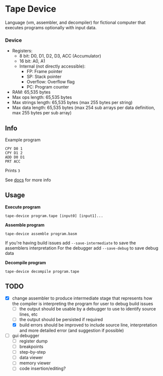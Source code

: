 # Tape Device

Language (vm, assembler, and decompiler) for fictional computer that executes programs optionally with input data.

### Device

- Registers:
  - 8 bit: D0, D1, D2, D3, ACC (Accumulator)
  - 16 bit: A0, A1
  - Internal (not directly accessible):
    - FP: Frame pointer
    - SP: Stack pointer
    - Overflow: Overflow flag
    - PC: Program counter
- RAM: 65,535 bytes
- Max ops length: 65,535 bytes 
- Max strings length: 65,535 bytes (max 255 bytes per string)
- Max data length: 65,535 bytes (max 254 sub arrays per data definition, max 255 bytes per sub array)

## Info

Example program
```
CPY D0 1
CPY D1 2
ADD D0 D1
PRT ACC
```

Prints `3`

See [docs](https://github.com/raybritton/tape-device/blob/master/language.md) for more info

## Usage

**Execute program**
```
tape-device program.tape [input0] [input1]...
```

**Assemble program**
```
tape-device assemble program.basm
```
If you're having build issues add `--save-intermediate` to save the assemblers interpretation
For the debugger add `--save-debug` to save debug data

**Decompile program**
```
tape-device decompile program.tape
```

## TODO

- [x] change assembler to produce intermediate stage that represents how the compiler is interpreting the program for user to debug build issues
    - [ ] the output should be usable by a debugger to use to identify source lines, etc
    - [ ] the output should be persisted if required
    - [x] build errors should be improved to include source line, interpretation and more detailed error (and suggestion if possible)
- [ ] gui debugger
    - [ ] register dump
    - [ ] breakpoints
    - [ ] step-by-step
    - [ ] data viewer
    - [ ] memory viewer
    - [ ] code insertion/editing?